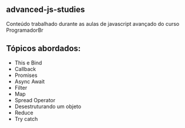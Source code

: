 ## advanced-js-studies
 
Conteúdo trabalhado durante as aulas de javascript avançado do curso ProgramadorBr

## Tópicos abordados:
* This e Bind
* Callback
* Promises
* Async Await
* Filter
* Map
* Spread Operator
* Desestruturando um objeto
* Reduce
* Try catch

